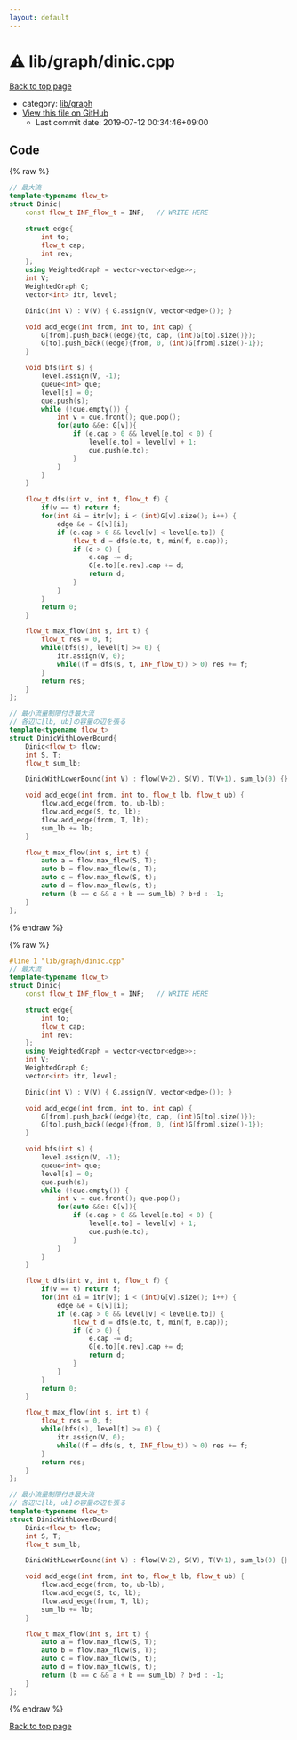 ```yaml
---
layout: default
---
```


<!-- mathjax config similar to math.stackexchange -->
<script type="text/javascript" async
  src="https://cdnjs.cloudflare.com/ajax/libs/mathjax/2.7.5/MathJax.js?config=TeX-MML-AM_CHTML">
</script>
<script type="text/x-mathjax-config">
  MathJax.Hub.Config({
    TeX: { equationNumbers: { autoNumber: "AMS" }},
    tex2jax: {
      inlineMath: [ ['$','$'] ],
      processEscapes: true
    },
    "HTML-CSS": { matchFontHeight: false },
    displayAlign: "left",
    displayIndent: "2em"
  });
</script>

<script type="text/javascript" src="https://cdnjs.cloudflare.com/ajax/libs/jquery/3.4.1/jquery.min.js"></script>
<script src="https://cdn.jsdelivr.net/npm/jquery-balloon-js@1.1.2/jquery.balloon.min.js" integrity="sha256-ZEYs9VrgAeNuPvs15E39OsyOJaIkXEEt10fzxJ20+2I=" crossorigin="anonymous"></script>
<script type="text/javascript" src="../../../assets/js/copy-button.js"></script>
<link rel="stylesheet" href="../../../assets/css/copy-button.css" />


# :warning: lib/graph/dinic.cpp

<a href="../../../index.html">Back to top page</a>

* category: <a href="../../../index.html#6e267a37887a7dcb68cbf7008d6c7e48">lib/graph</a>
* <a href="{{ site.github.repository_url }}/blob/master/lib/graph/dinic.cpp">View this file on GitHub</a>
    - Last commit date: 2019-07-12 00:34:46+09:00




## Code

<a id="unbundled"></a>
{% raw %}
```cpp
// 最大流
template<typename flow_t>
struct Dinic{
    const flow_t INF_flow_t = INF;   // WRITE HERE

    struct edge{
        int to;
        flow_t cap;
        int rev;
    };
    using WeightedGraph = vector<vector<edge>>;
    int V;
    WeightedGraph G;
    vector<int> itr, level;

    Dinic(int V) : V(V) { G.assign(V, vector<edge>()); }

    void add_edge(int from, int to, int cap) {
        G[from].push_back((edge){to, cap, (int)G[to].size()});
        G[to].push_back((edge){from, 0, (int)G[from].size()-1});
    }

    void bfs(int s) {
        level.assign(V, -1);
        queue<int> que;
        level[s] = 0;
        que.push(s);
        while (!que.empty()) {
            int v = que.front(); que.pop();
            for(auto &&e: G[v]){
                if (e.cap > 0 && level[e.to] < 0) {
                    level[e.to] = level[v] + 1;
                    que.push(e.to);
                }
            }
        }
    }

    flow_t dfs(int v, int t, flow_t f) {
        if(v == t) return f;
        for(int &i = itr[v]; i < (int)G[v].size(); i++) {
            edge &e = G[v][i];
            if (e.cap > 0 && level[v] < level[e.to]) {
                flow_t d = dfs(e.to, t, min(f, e.cap));
                if (d > 0) {
                    e.cap -= d;
                    G[e.to][e.rev].cap += d;
                    return d;
                }
            }
        }
        return 0;
    }

    flow_t max_flow(int s, int t) {
        flow_t res = 0, f;
        while(bfs(s), level[t] >= 0) {
            itr.assign(V, 0);
            while((f = dfs(s, t, INF_flow_t)) > 0) res += f;
        }
        return res;
    }
};

// 最小流量制限付き最大流
// 各辺に[lb, ub]の容量の辺を張る
template<typename flow_t>
struct DinicWithLowerBound{
    Dinic<flow_t> flow;
    int S, T;
    flow_t sum_lb;

    DinicWithLowerBound(int V) : flow(V+2), S(V), T(V+1), sum_lb(0) {}

    void add_edge(int from, int to, flow_t lb, flow_t ub) {
        flow.add_edge(from, to, ub-lb);
        flow.add_edge(S, to, lb);
        flow.add_edge(from, T, lb);
        sum_lb += lb;
    }

    flow_t max_flow(int s, int t) {
        auto a = flow.max_flow(S, T);
        auto b = flow.max_flow(s, T);
        auto c = flow.max_flow(S, t);
        auto d = flow.max_flow(s, t);
        return (b == c && a + b == sum_lb) ? b+d : -1;
    }
};
```
{% endraw %}

<a id="bundled"></a>
{% raw %}
```cpp
#line 1 "lib/graph/dinic.cpp"
// 最大流
template<typename flow_t>
struct Dinic{
    const flow_t INF_flow_t = INF;   // WRITE HERE

    struct edge{
        int to;
        flow_t cap;
        int rev;
    };
    using WeightedGraph = vector<vector<edge>>;
    int V;
    WeightedGraph G;
    vector<int> itr, level;

    Dinic(int V) : V(V) { G.assign(V, vector<edge>()); }

    void add_edge(int from, int to, int cap) {
        G[from].push_back((edge){to, cap, (int)G[to].size()});
        G[to].push_back((edge){from, 0, (int)G[from].size()-1});
    }

    void bfs(int s) {
        level.assign(V, -1);
        queue<int> que;
        level[s] = 0;
        que.push(s);
        while (!que.empty()) {
            int v = que.front(); que.pop();
            for(auto &&e: G[v]){
                if (e.cap > 0 && level[e.to] < 0) {
                    level[e.to] = level[v] + 1;
                    que.push(e.to);
                }
            }
        }
    }

    flow_t dfs(int v, int t, flow_t f) {
        if(v == t) return f;
        for(int &i = itr[v]; i < (int)G[v].size(); i++) {
            edge &e = G[v][i];
            if (e.cap > 0 && level[v] < level[e.to]) {
                flow_t d = dfs(e.to, t, min(f, e.cap));
                if (d > 0) {
                    e.cap -= d;
                    G[e.to][e.rev].cap += d;
                    return d;
                }
            }
        }
        return 0;
    }

    flow_t max_flow(int s, int t) {
        flow_t res = 0, f;
        while(bfs(s), level[t] >= 0) {
            itr.assign(V, 0);
            while((f = dfs(s, t, INF_flow_t)) > 0) res += f;
        }
        return res;
    }
};

// 最小流量制限付き最大流
// 各辺に[lb, ub]の容量の辺を張る
template<typename flow_t>
struct DinicWithLowerBound{
    Dinic<flow_t> flow;
    int S, T;
    flow_t sum_lb;

    DinicWithLowerBound(int V) : flow(V+2), S(V), T(V+1), sum_lb(0) {}

    void add_edge(int from, int to, flow_t lb, flow_t ub) {
        flow.add_edge(from, to, ub-lb);
        flow.add_edge(S, to, lb);
        flow.add_edge(from, T, lb);
        sum_lb += lb;
    }

    flow_t max_flow(int s, int t) {
        auto a = flow.max_flow(S, T);
        auto b = flow.max_flow(s, T);
        auto c = flow.max_flow(S, t);
        auto d = flow.max_flow(s, t);
        return (b == c && a + b == sum_lb) ? b+d : -1;
    }
};

```
{% endraw %}

<a href="../../../index.html">Back to top page</a>

